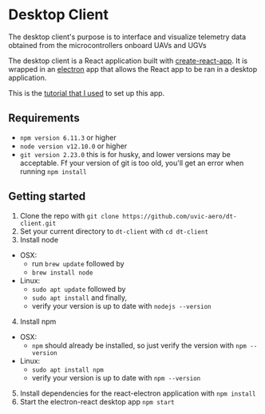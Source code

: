 # Desktop Client

The desktop client's purpose is to interface and visualize telemetry data obtained from
the microcontrollers onboard UAVs and UGVs

The desktop client is a React application built with [create-react-app](https://github.com/facebook/create-react-app). It is wrapped in an
[electron](https://electronjs.org/) app that allows the React app to be ran in a desktop application.

This is the [tutorial that I used](https://flaviocopes.com/react-electron/) to set up this app.

## Requirements
* `npm version 6.11.3` or higher
* `node version v12.10.0` or higher
* `git version 2.23.0` this is for husky, and lower versions may be acceptable.
Ff your version of git is too old, you'll get an error when running `npm install`

## Getting started
1. Clone the repo with `git clone https://github.com/uvic-aero/dt-client.git`
2. Set your current directory to `dt-client` with `cd dt-client`
3. Install node
  * OSX: 
    * run `brew update` followed by
    * `brew install node`
  * Linux: 
    * `sudo apt update` followed by  
    * `sudo apt install` and finally,
    * verify your version is up to date with `nodejs --version`
4. Install npm
  * OSX: 
    * `npm` should already be installed, so just verify the version with `npm --version`
  * Linux: 
    * `sudo apt install npm`
    * verify your version is up to date with `npm --version`
5. Install dependencies for the react-electron application with `npm install` 
6. Start the electron-react desktop app `npm start` 
